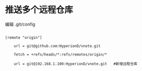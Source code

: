 

# 推送多个远程仓库

 

编辑 .git/config

 

```

[remote "origin"]

    url = git@github.com:HyperionD/vnote.git

    fetch = +refs/heads/*:refs/remotes/origin/*

    url = git@192.168.1.100:HyperionD/vnote.git   #新增远程仓库

  ```





